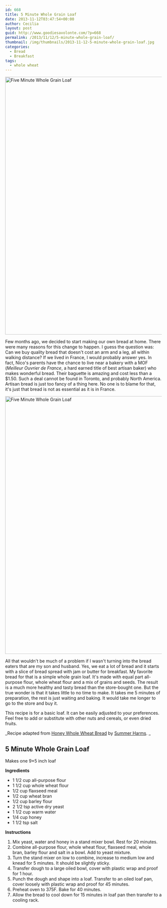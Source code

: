 ```yaml
---
id: 668
title: 5 Minute Whole Grain Loaf
date: 2013-11-12T03:47:54+00:00
author: Cecilia
layout: post
guid: http://www.goodiesavolonte.com/?p=668
permalink: /2013/11/12/5-minute-whole-grain-loaf/
thumbnail: /img/thumbnails/2013-11-12-5-minute-whole-grain-loaf.jpg
categories:
  - Bread
  - Breakfast
tags:
  - whole wheat
---
```

<input class="jpibfi" type="hidden" />

[<img class="alignnone size-full wp-image-671" alt="Five Minute Whole Grain Loaf" src="http://www.goodiesavolonte.com/wp-content/uploads/2013/11/Five-Minute-Whole-Grain-Loaf-01.jpg" width="552" height="828" />](http://www.goodiesavolonte.com/wp-content/uploads/2013/11/Five-Minute-Whole-Grain-Loaf-01.jpg)

Few months ago, we decided to start making our own bread at home. There were many reasons for this change to happen. I guess the question was: Can we buy quality bread that doesn't cost an arm and a leg, all within walking distance? If we lived in France, I would probably answer yes. In fact, Nico's parents have the chance to live near a bakery with a MOF (_Meilleur Ouvrier de France_, a hard earned title of best artisan baker) who makes wonderful bread. Their baguette is amazing and cost less than a $1.50. Such a deal cannot be found in Toronto, and probably North America. Artisan bread is just too fancy of a thing here. No one is to blame for that, it's just that bread is not as essential as it is in France.

<!--more-->

[<img class="alignnone size-full wp-image-672" alt="Five Minute Whole Grain Loaf" src="http://www.goodiesavolonte.com/wp-content/uploads/2013/11/Five-Minute-Whole-Grain-Loaf-02.jpg" width="552" height="828" />](http://www.goodiesavolonte.com/wp-content/uploads/2013/11/Five-Minute-Whole-Grain-Loaf-02.jpg)

All that wouldn't be much of a problem if I wasn't turning into the bread eaters that are my son and husband. Yes, we eat a lot of bread and it starts with a slice of bread spread with jam or butter for breakfast. My favorite bread for that is a simple whole grain loaf. It's made with equal part all-purpose flour, whole wheat flour and a mix of grains and seeds. The result is a much more healthy and tasty bread than the store-bought one. But the true wonder is that it takes little to no time to make. It takes me 5 minutes of preparation, the rest is just waiting and baking. It would take me longer to go to the store and buy it.

This recipe is for a basic loaf. It can be easily adjusted to your preferences. Feel free to add or substitute with other nuts and cereals, or even dried fruits.

_Recipe adapted from [Honey Whole Wheat Bread](http://summerharms.blogspot.ca/2011/03/stand-by.html) by [Summer Harms](http://summerharms.blogspot.ca). _

<div class="recipe-box">
  <h2 class="recipe-title">
    5 Minute Whole Grain Loaf
  </h2>
  
  <p>
    Makes one 9&#215;5 inch loaf
  </p>
  
  <p>
    <strong>Ingredients</strong>
  </p>
  
  <ul>
    <li>
      1 1/2 cup all-purpose flour
    </li>
    <li>
      1 1/2 cup whole wheat flour
    </li>
    <li>
      1/2 cup flaxseed meal
    </li>
    <li>
      1/2 cup wheat bran
    </li>
    <li>
      1/2 cup barley flour
    </li>
    <li>
      2 1/2 tsp active dry yeast
    </li>
    <li>
      1 1/2 cup warm water
    </li>
    <li>
      1/4 cup honey
    </li>
    <li>
      1 1/2 tsp salt
    </li>
  </ul>
  
  <p>
    <strong>Instructions</strong>
  </p>
  
  <ol>
    <li>
      Mix yeast, water and honey in a stand mixer bowl. Rest for 20 minutes.
    </li>
    <li>
      Combine all-purpose flour, whole wheat flour, flaxseed meal, whole bran, barley flour and salt in a bowl. Add to yeast mixture.
    </li>
    <li>
      Turn the stand mixer on low to combine, increase to medium low and knead for 5 minutes. It should be slightly sticky.
    </li>
    <li>
      Transfer dough to a large oiled bowl, cover with plastic wrap and proof for 1 hour.
    </li>
    <li>
      Punch the dough and shape into a loaf. Transfer to an oiled loaf pan, cover loosely with plastic wrap and proof for 45 minutes.
    </li>
    <li>
      Preheat oven to 375F. Bake for 40 minutes.
    </li>
    <li>
      Allow the bread to cool down for 15 minutes in loaf pan then transfer to a cooling rack.
    </li>
  </ol>
</div>